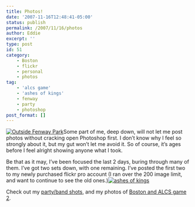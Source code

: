 ```yaml
---
title: Photos!
date: '2007-11-16T12:48:41-05:00'
status: publish
permalink: /2007/11/16/photos
author: Eddie
excerpt: ''
type: post
id: 51
category:
    - Boston
    - flickr
    - personal
    - photos
tag:
    - 'alcs game'
    - 'ashes of kings'
    - fenway
    - party
    - photoshop
post_format: []
---
```

[![Outside Fenway Park](http://farm3.static.flickr.com/2052/2037125504_838bd18b89_m.jpg "Outside Fenway Park")](http://flickr.com/photos/ed_welker/sets/72157603199931598/)Some part of me, deep down, will not let me post photos without cracking open Photoshop first. I don’t know why I feel so strongly about it, but my gut won’t let me avoid it. So of course, it’s ages before I feel alright showing anyone what I took.

Be that as it may, I’ve been focused the last 2 days, buring through many of them. I’ve got two sets down, with one remaining. I’ve posted the first two to my newly purchased flickr pro account (I ran over the 200 image limit, and want to continue to see the old ones.)[![ashes of kings](http://farm3.static.flickr.com/2124/2034253840_d914f88ea1_m.jpg "ashes of kings")](http://flickr.com/photos/ed_welker/sets/72157603191451734/)

Check out my [party/band shots](http://flickr.com/photos/ed_welker/sets/72157603191451734/), and my photos of [Boston and ALCS game 2](http://flickr.com/photos/ed_welker/sets/72157603199931598/).